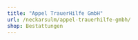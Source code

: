```yaml
---
title: "Appel TrauerHilfe GmbH"
url: /neckarsulm/appel-trauerhilfe-gmbh/
shop: Bestattungen
---
```

